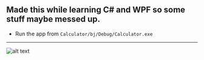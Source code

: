 ## Made this while learning C# and WPF so some stuff maybe messed up.
- Run the app from `Calculator/bj/Debug/Calculator.exe`
---
![alt text](https://raw.githubusercontent.com/RPXiO55/Calculator_CSharp_WP_GUI/master/Calculator/Imgs/ScreenShotIMG.PNG)
